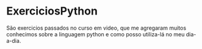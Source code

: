 # ExerciciosPython

São exercicios passados no curso em video, que me agregaram muitos conhecimos sobre a linguagem python 
e como posso utiliza-lá no meu dia-a-dia.
